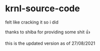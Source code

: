 # krnl-source-code
felt like cracking it so i did 

thanks to shiba for providing some shit 👍

this is the updated version as of 27/08/2021
